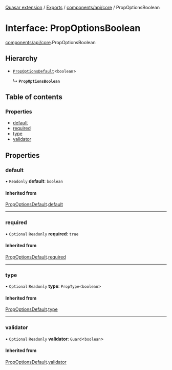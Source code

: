 [Quasar extension](../index.md) / [Exports](../modules.md) / [components/api/core](../modules/components_api_core.md) / PropOptionsBoolean

# Interface: PropOptionsBoolean

[components/api/core](../modules/components_api_core.md).PropOptionsBoolean

## Hierarchy

- [`PropOptionsDefault`](components_api_core.PropOptionsDefault.md)<`boolean`\>

  ↳ **`PropOptionsBoolean`**

## Table of contents

### Properties

- [default](components_api_core.PropOptionsBoolean.md#default)
- [required](components_api_core.PropOptionsBoolean.md#required)
- [type](components_api_core.PropOptionsBoolean.md#type)
- [validator](components_api_core.PropOptionsBoolean.md#validator)

## Properties

### default

• `Readonly` **default**: `boolean`

#### Inherited from

[PropOptionsDefault](components_api_core.PropOptionsDefault.md).[default](components_api_core.PropOptionsDefault.md#default)

___

### required

• `Optional` `Readonly` **required**: ``true``

#### Inherited from

[PropOptionsDefault](components_api_core.PropOptionsDefault.md).[required](components_api_core.PropOptionsDefault.md#required)

___

### type

• `Optional` `Readonly` **type**: `PropType`<`boolean`\>

#### Inherited from

[PropOptionsDefault](components_api_core.PropOptionsDefault.md).[type](components_api_core.PropOptionsDefault.md#type)

___

### validator

• `Optional` `Readonly` **validator**: `Guard`<`boolean`\>

#### Inherited from

[PropOptionsDefault](components_api_core.PropOptionsDefault.md).[validator](components_api_core.PropOptionsDefault.md#validator)
